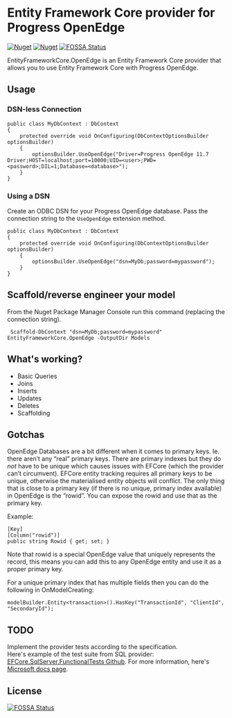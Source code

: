 # Entity Framework Core provider for Progress OpenEdge

[![Nuget](https://img.shields.io/nuget/v/EntityFrameworkCore.OpenEdge.svg)](https://www.nuget.org/packages/EntityFrameworkCore.OpenEdge)
[![Nuget](https://img.shields.io/nuget/dt/EntityFrameworkCore.OpenEdge.svg)](https://www.nuget.org/packages/EntityFrameworkCore.OpenEdge)
[![FOSSA Status](https://app.fossa.io/api/projects/git%2Bgithub.com%2Falexwiese%2FEntityFrameworkCore.OpenEdge.svg?type=shield)](https://app.fossa.io/projects/git%2Bgithub.com%2Falexwiese%2FEntityFrameworkCore.OpenEdge?ref=badge_shield)

EntityFrameworkCore.OpenEdge is an Entity Framework Core provider that allows you to use Entity Framework Core with Progress OpenEdge.

## Usage

### DSN-less Connection

    public class MyDbContext : DbContext
    {
        protected override void OnConfiguring(DbContextOptionsBuilder optionsBuilder)
        {
            optionsBuilder.UseOpenEdge("Driver=Progress OpenEdge 11.7 Driver;HOST=localhost;port=10000;UID=<user>;PWD=<password>;DIL=1;Database=<database>");
        }
    }

### Using a DSN

Create an ODBC DSN for your Progress OpenEdge database. Pass the connection string to the `UseOpenEdge` extension method.

    public class MyDbContext : DbContext
    {
        protected override void OnConfiguring(DbContextOptionsBuilder optionsBuilder)
        {
            optionsBuilder.UseOpenEdge("dsn=MyDb;password=mypassword");
        }
    }
 
## Scaffold/reverse engineer your model
 
From the Nuget Package Manager Console run this command (replacing the connection string).
 
     Scaffold-DbContext "dsn=MyDb;password=mypassword" EntityFrameworkCore.OpenEdge -OutputDir Models
     
     
## What's working?

- Basic Queries
- Joins
- Inserts
- Updates
- Deletes
- Scaffolding

## Gotchas

OpenEdge Databases are a bit different when it comes to primary keys. Ie. there aren’t any “real” primary keys. There are primary indexes but they do _not_ have to be unique which causes issues with EFCore (which the provider can’t circumvent). EFCore entity tracking requires all primary keys to be unique, otherwise the materialised entity objects will conflict. The only thing that is close to a primary key (if there is no unique, primary index available) in OpenEdge is the “rowid”. You can expose the rowid and use that as the primary key.

Example:

    [Key]
    [Column("rowid")]
    public string Rowid { get; set; }
    
Note that rowid is a special OpenEdge value that uniquely represents the record, this means you can add this to any OpenEdge entity and use it as a proper primary key.

For a unique primary index that has multiple fields then you can do the following in OnModelCreating:

    modelBuilder.Entity<transaction>().HasKey("TransactionId", "ClientId", "SecondaryId");

## TODO
Implement the provider tests according to the specification.  
Here's example of the test suite from SQL provider: [EFCore.SqlServer.FunctionalTests Github](https://github.com/dotnet/efcore/tree/main/test/EFCore.SqlServer.FunctionalTests).
For more information, here's [Microsoft docs page](https://learn.microsoft.com/en-us/ef/core/providers/writing-a-provider#the-ef-core-specification-tests).

## License
[![FOSSA Status](https://app.fossa.io/api/projects/git%2Bgithub.com%2Falexwiese%2FEntityFrameworkCore.OpenEdge.svg?type=large)](https://app.fossa.io/projects/git%2Bgithub.com%2Falexwiese%2FEntityFrameworkCore.OpenEdge?ref=badge_large)
